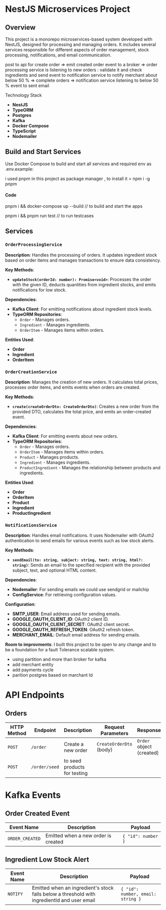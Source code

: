 # NestJS Microservices Project

## Overview

This project is a monorepo microservices-based system developed with NestJS, designed for processing and managing orders. It includes several services responsible for different aspects of order management, stock processing, notifications, and email communication.

post to api for create order => emit created order event to a broker => order processing service is listening to new orders : validate it and check ingredients and send event to notification service to notify merchant about below 50 % => complete orders
=> notification service listening to below 50 % event to sent email

Technology Stack

- **NestJS**
- **TypeORM**
- **Postgres**
- **Kafka**
- **Docker Compose**
- **TypeScript**
- **Nodemailer**

## Build and Start Services

Use Docker Compose to build and start all services and required env as .env.example:

i used pnpm in this project as package manager , to install it > npm i -g pnpm

#### Code

pnpm i && docker-compose up --build // to build and start the apps

pnpm i && pnpm run test // to run testcases

## Services

### `OrderProcessingService`

**Description**: Handles the processing of orders. It updates ingredient stock based on order items and manages transactions to ensure data consistency.

**Key Methods**:

- **`updateStock(orderId: number): Promise<void>`**: Processes the order with the given ID, deducts quantities from ingredient stocks, and emits notifications for low stock.

**Dependencies**:

- **Kafka Client**: For emitting notifications about ingredient stock levels.
- **TypeORM Repositories**:
  - `Order` - Manages orders.
  - `Ingredient` - Manages ingredients.
  - `OrderItem` - Manages items within orders.

**Entities Used**:

- **Order**
- **Ingredient**
- **OrderItem**

### `OrderCreationService`

**Description**: Manages the creation of new orders. It calculates total prices, processes order items, and emits events when orders are created.

**Key Methods**:

- **`create(createOrderDto: CreateOrderDto)`**: Creates a new order from the provided DTO, calculates the total price, and emits an order-created event.

**Dependencies**:

- **Kafka Client**: For emitting events about new orders.
- **TypeORM Repositories**:
  - `Order` - Manages orders.
  - `OrderItem` - Manages items within orders.
  - `Product` - Manages products.
  - `Ingredient` - Manages ingredients.
  - `ProductIngredient` - Manages the relationship between products and ingredients.

**Entities Used**:

- **Order**
- **OrderItem**
- **Product**
- **Ingredient**
- **ProductIngredient**

### `NotificationsService`

**Description**: Handles email notifications. It uses Nodemailer with OAuth2 authentication to send emails for various events such as low stock alerts.

**Key Methods**:

- **`sendEmail(to: string, subject: string, text: string, html?: string)`**: Sends an email to the specified recipient with the provided subject, text, and optional HTML content.

**Dependencies**:

- **Nodemailer**: For sending emails we could use sendgrid or mailchip
- **ConfigService**: For retrieving configuration values.

**Configuration**:

- **SMTP_USER**: Email address used for sending emails.
- **GOOGLE_OAUTH_CLIENT_ID**: OAuth2 client ID.
- **GOOGLE_OAUTH_CLIENT_SECRET**: OAuth2 client secret.
- **GOOGLE_OAUTH_REFRESH_TOKEN**: OAuth2 refresh token.
- **MERCHANT_EMAIL**: Default email address for sending emails.

**Room to improvments**: I built this project to be open to any change and to be a foundation for a fault Tolerance scalable system.

- using partition and more than broker for kafka
- add merchant entity
- add payments cycle
- parition postgres based on marchant Id

# API Endpoints

## Orders

| **HTTP Method** | **Endpoint**  | **Description**              | **Request Parameters**  | **Response**             |
| --------------- | ------------- | ---------------------------- | ----------------------- | ------------------------ |
| `POST`          | `/order`      | Create a new order           | `CreateOrderDto` (body) | `Order` object (created) |
| `POST`          | `/order/seed` | to seed products for testing |                         |                          |

# Kafka Events

## Order Created Event

| **Event Name**  | **Description**                     | **Payload**        |
| --------------- | ----------------------------------- | ------------------ |
| `ORDER_CREATED` | Emitted when a new order is created | `{ "id": number }` |

## Ingredient Low Stock Alert

| **Event Name** | **Description**                                                                             | **Payload**                       |
| -------------- | ------------------------------------------------------------------------------------------- | --------------------------------- |
| `NOTIFY`       | Emitted when an ingredient's stock falls below a threshold with ingredientId and user email | `{ "id": number, email: string }` |
